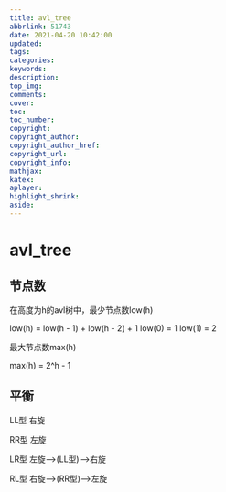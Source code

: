 ```yaml
---
title: avl_tree
abbrlink: 51743
date: 2021-04-20 10:42:00
updated:
tags:
categories:
keywords:
description:
top_img:
comments:
cover:
toc:
toc_number:
copyright:
copyright_author:
copyright_author_href:
copyright_url:
copyright_info:
mathjax:
katex:
aplayer:
highlight_shrink:
aside:
---
```

# avl_tree



## 节点数

在高度为h的avl树中，最少节点数low(h)

low(h) = low(h - 1) + low(h - 2) + 1	low(0) = 1 low(1) = 2

最大节点数max(h)

max(h) = 2^h - 1



## 平衡

LL型 右旋

RR型 左旋

LR型 左旋-->(LL型)-->右旋

RL型 右旋-->(RR型)-->左旋
